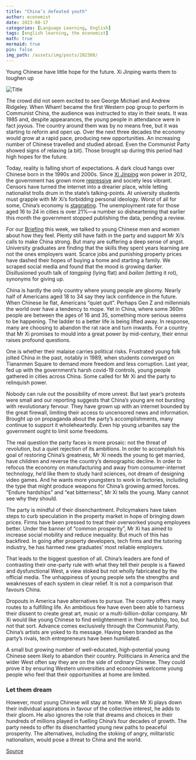 ```yaml
---
title: "China’s defeated youth"
author: economist
date: 2023-08-17
categories: [Language Learning, English]
tags: [english learning, the economist]
math: true
mermaid: true
pin: false
img_path: /assets/img/posts/202308/
---
```


Young Chinese have little hope for the future. Xi Jinping wants them to toughen up

![Title](20230819_LDD002.webp)

The crowd did not seem excited to see George Michael and Andrew Ridgeley. When Wham! became the first Western pop group to perform in Communist China, the audience was instructed to stay in their seats. It was 1985 and, despite appearances, the young people in attendance were in fact joyous. The country around them was by no means free, but it was starting to reform and open up. Over the next three decades the economy would grow at a rapid pace, producing new opportunities. An increasing number of Chinese travelled and studied abroad. Even the Communist Party showed signs of relaxing (a bit). Those brought up during this period had high hopes for the future.

Today, reality is falling short of expectations. A dark cloud hangs over Chinese born in the 1990s and 2000s. Since [Xi Jinping](https://www.economist.com/china/2023/06/29/to-understand-xi-jinping-it-helps-to-be-steeped-in-the-classics) won power in 2012, the government has grown more [repressive](https://www.economist.com/culture/2023/08/17/two-accounts-of-surviving-and-escaping-chinese-repression) and society less vibrant. Censors have turned the internet into a drearier place, while letting nationalist trolls drum in the state’s talking-points. At university students must grapple with Mr Xi’s forbidding personal ideology. Worst of all for some, China’s economy is [stagnating](https://www.economist.com/finance-and-economics/2023/08/17/chinas-consumers-officials-and-statisticians-all-lack-confidence). The unemployment rate for those aged 16 to 24 in cities is over 21%—a number so disheartening that earlier this month the government stopped publishing the data, pending a review.

For our [Briefing](https://www.economist.com/briefing/2023/08/17/chinas-defeated-youth) this week, we talked to young Chinese men and women about how they feel. Plenty still have faith in the party and support Mr Xi’s calls to make China strong. But many are suffering a deep sense of angst. University graduates are finding that the skills they spent years learning are not the ones employers want. Scarce jobs and punishing property prices have dashed their hopes of buying a home and starting a family. We scraped social media and found that the mood is growing darker. Disillusioned youth talk of *tangping* (lying flat) and *bailan* (letting it rot), synonyms for giving up.

China is hardly the only country where young people are gloomy. Nearly half of Americans aged 18 to 34 say they lack confidence in the future. When Chinese lie flat, Americans “quiet quit”. Perhaps Gen Z and millennials the world over have a tendency to mope. Yet in China, where some 360m people are between the ages of 16 and 35, something more serious seems to be happening. The ladder to a better life is being lifted away. In response, many are choosing to abandon the rat race and turn inwards. For a country that Mr Xi promises to mould into a great power by mid-century, their ennui raises profound questions.

One is whether their malaise carries political risks. Frustrated young folk jolted China in the past, notably in 1989, when students converged on Tiananmen Square to demand more freedom and less corruption. Last year, fed up with the government’s harsh covid-19 controls, young people gathered in cities across China. Some called for Mr Xi and the party to relinquish power.

Nobody can rule out the possibility of more unrest. But last year’s protests were small and our reporting suggests that China’s young are not bursting with revolutionary fervour. They have grown up with an internet bounded by the great firewall, limiting their access to uncensored news and information. Brought up on propaganda about the party’s accomplishments, many continue to support it wholeheartedly. Even hip young urbanites say the government ought to limit some freedoms.

The real question the party faces is more prosaic: not the threat of revolution, but a quiet rejection of its ambitions. In order to accomplish his goal of restoring China’s greatness, Mr Xi needs the young to get married, have children and reverse the country’s demographic decline. In order to refocus the economy on manufacturing and away from consumer-internet technology, he’d like them to study hard sciences, not dream of designing video games. And he wants more youngsters to work in factories, including the type that might produce weapons for China’s growing armed forces. “Endure hardships” and “eat bitterness”, Mr Xi tells the young. Many cannot see why they should.

The party is mindful of their disenchantment. Policymakers have taken steps to curb speculation in the property market in hope of bringing down prices. Firms have been pressed to treat their overworked young employees better. Under the banner of “common prosperity”, Mr Xi has aimed to increase social mobility and reduce inequality. But much of this has backfired. In going after property developers, tech firms and the tutoring industry, he has harmed new graduates’ most reliable employers.

That leads to the biggest question of all. China’s leaders are fond of contrasting their one-party rule with what they tell their people is a flawed and dysfunctional West, a view stoked but not wholly fabricated by the official media. The unhappiness of young people sets the strengths and weaknesses of each system in clear relief. It is not a comparison that favours China.

Dropouts in America have alternatives to pursue. The country offers many routes to a fulfilling life. An ambitious few have even been able to harness their dissent to create great art, music or a multi-billion-dollar company. Mr Xi would like young Chinese to find enlightenment in their hardship, too, but not that sort. Advance comes exclusively through the Communist Party. China’s artists are yoked to its message. Having been branded as the party’s rivals, tech entrepreneurs have been humiliated.

A small but growing number of well-educated, high-potential young Chinese seem likely to abandon their country. Politicians in America and the wider West often say they are on the side of ordinary Chinese. They could prove it by ensuring Western universities and economies welcome young people who feel that their opportunities at home are limited.

### Let them dream

However, most young Chinese will stay at home. When Mr Xi plays down their individual aspirations in favour of the collective interest, he adds to their gloom. He also ignores the role that dreams and choices in their hundreds of millions played in fuelling China’s four decades of growth. The party needs to offer its disenchanted young new paths to peaceful prosperity. The alternatives, including the stoking of angry, militaristic nationalism, would pose a threat to China and the world. 

[Source](https://www.economist.com/leaders/2023/08/17/why-are-chinas-young-people-so-disillusioned)